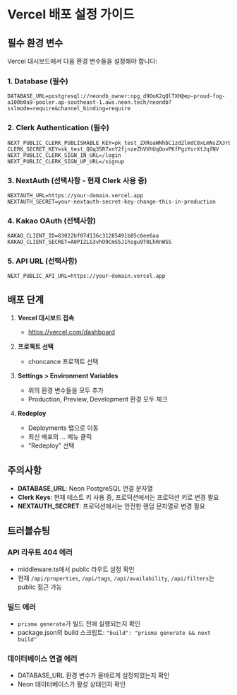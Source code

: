 # Vercel 배포 설정 가이드

## 필수 환경 변수

Vercel 대시보드에서 다음 환경 변수들을 설정해야 합니다:

### 1. Database (필수)
```
DATABASE_URL=postgresql://neondb_owner:npg_d9OoK2qQlTXH@ep-proud-fog-a100b0a9-pooler.ap-southeast-1.aws.neon.tech/neondb?sslmode=require&channel_binding=require
```

### 2. Clerk Authentication (필수)
```
NEXT_PUBLIC_CLERK_PUBLISHABLE_KEY=pk_test_ZXRoaWNhbC1zd2lmdC0xLmNsZXJrLmFjY291bnRzLmRldiQ
CLERK_SECRET_KEY=sk_test_QGq3SR7xnY2fjnzeZhVVhUqOovPKfPgzYurXtJqfNV
NEXT_PUBLIC_CLERK_SIGN_IN_URL=/login
NEXT_PUBLIC_CLERK_SIGN_UP_URL=/signup
```

### 3. NextAuth (선택사항 - 현재 Clerk 사용 중)
```
NEXTAUTH_URL=https://your-domain.vercel.app
NEXTAUTH_SECRET=your-nextauth-secret-key-change-this-in-production
```

### 4. Kakao OAuth (선택사항)
```
KAKAO_CLIENT_ID=83022bf07d136c31285491b85c6ee6aa
KAKAO_CLIENT_SECRET=A0PIZLG3vhO9CmS5J1hsgu9T0LhRnWSS
```

### 5. API URL (선택사항)
```
NEXT_PUBLIC_API_URL=https://your-domain.vercel.app
```

## 배포 단계

1. **Vercel 대시보드 접속**
   - https://vercel.com/dashboard

2. **프로젝트 선택**
   - choncance 프로젝트 선택

3. **Settings > Environment Variables**
   - 위의 환경 변수들을 모두 추가
   - Production, Preview, Development 환경 모두 체크

4. **Redeploy**
   - Deployments 탭으로 이동
   - 최신 배포의 ... 메뉴 클릭
   - "Redeploy" 선택

## 주의사항

- **DATABASE_URL**: Neon PostgreSQL 연결 문자열
- **Clerk Keys**: 현재 테스트 키 사용 중, 프로덕션에서는 프로덕션 키로 변경 필요
- **NEXTAUTH_SECRET**: 프로덕션에서는 안전한 랜덤 문자열로 변경 필요

## 트러블슈팅

### API 라우트 404 에러
- middleware.ts에서 public 라우트 설정 확인
- 현재 `/api/properties`, `/api/tags`, `/api/availability`, `/api/filters`는 public 접근 가능

### 빌드 에러
- `prisma generate`가 빌드 전에 실행되는지 확인
- package.json의 build 스크립트: `"build": "prisma generate && next build"`

### 데이터베이스 연결 에러
- DATABASE_URL 환경 변수가 올바르게 설정되었는지 확인
- Neon 데이터베이스가 활성 상태인지 확인
